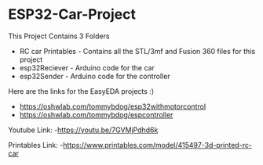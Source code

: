 # ESP32-Car-Project

This Project Contains 3 Folders

- RC car Printables - Contains all the STL/3mf and Fusion 360 files for this project
- esp32Reciever - Arduino code for the car
- esp32Sender - Arduino code for the controller
  
Here are the links for the EasyEDA projects :)
  - https://oshwlab.com/tommybdog/esp32withmotorcontrol
  - https://oshwlab.com/tommybdog/espcontroller
 
Youtube Link:
  -https://youtu.be/7GVMjPdhd6k
  
Printables Link:
  -https://www.printables.com/model/415497-3d-printed-rc-car
